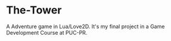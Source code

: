 # The-Tower
A Adventure game in Lua/Love2D. It's my final project in a Game Development Course at PUC-PR.

